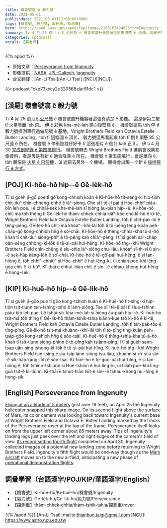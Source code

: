 ```yaml
---
title: 機會號翕 ê 毅力號
date: 2021-05-01
publishdate: 2021-05-01T12:00:00+0800
tags: [機會號, 毅力號, 直升機, 探測車]
hero: https://apod.nasa.gov/apod/fap/image/2105/PIA24625fromIngenuity.jpg
summary: Tī 4 月 25 飛 tī 5 公尺懸 ê 機會號直升機翕著這張真清楚 ê 影像。這是伊第二擺 tī 火星表面 leh 飛。
categories: [podcast]
vocals: [蔡老師]
---
```


{{% apod %}}
- 原始文章：[Perseverance from Ingenuity](https://apod.nasa.gov/apod/ap210501.html)
- 影像提供：[NASA](https://www.nasa.gov/), [JPL-Caltech](https://www.jpl.nasa.gov), [Ingenuity](https://mars.nasa.gov/technology/helicopter/)
- 台文翻譯：[An-Li Tsai][An-Li Tsai] ([NCU][NCU])

{{< podcast "ckp73kxcy2u320868zlar91dc" >}}

## [漢羅] 機會號翕 ê 毅力號
Tī 4 月 25 [飛 tī 5 公尺懸][Flying at an altitude of 5 meters] ê 機會號直升機翕著這張真清楚 ê 影像。
這是伊第二擺 tī 火星表面 leh 飛。
伊 ê 彩色 kha-mé-lah 是向後壁翕 ê。
機會號這馬 to̍h 停 tī 毅力號探測車行過做記號 ê 基地，Wright Brothers Field kah Octavia Estelle Butler Landing，to̍h tī 這幅圖 ê 頂爿。
毅力號這馬看起來 to̍h tī 倒爿頂懸 85 公尺遠 ê 所在。
機會號 ê 停車跤拄仔好卡 tī 這張相片 ê 倒爿 kah 正爿。
伊 tī 4 月 30 [完成創紀錄 ê 第四擺飛行][Its record setting fourth flight]。
機會號轉去 Wright Brothers Field 進前會收集影像資料，看是毋是有新 ê 適合降落 ê 所在。
機會號 ê 第五擺飛行，會是單向 ê，to̍h 親像是 [火星 ê 飛龍機][Mars aircraft]，ùi 遮飛去另外一个機場。
期待會出現一个新 ê [操控飛行 ê 方式][operational demonstration flights]。


## [POJ] Ki-hōe-hō hip--ê Gē-le̍k-hō
Tī sì goe̍h jī-gō͘ poe tī gō͘ kong-chhioh koân ê Ki-hōe-hō ti̍t-seng-ki hip-tio̍h chit-tiuⁿ chin-chheng-chhó ê iáⁿ-siōng.
Che sī i tē-jī pái tī Hóe-chhiⁿ piáu-bīn leh poe.
I ê chhái-sek kha-mé-lah sī hiòng āu-piah hip--ê.
Ki-hōe-hō chit-má to̍h thêng tī Gē-le̍k-hō thàm-chhek-chhia kiâⁿ-kòe chò kì-hō ê  ki-tē, Wright Brothers Field kah Octavia Estelle Butler Landing, to̍h tī chit-pak-tô͘ ê téng-pêng.
Gē-lek-hō chit-má khòaⁿ--khí-lâi to̍h tī tò-pêng téng-koân peh-cha̍p-gō͘ kong-chhioh hn̄g ê só͘-chāi.
Ki-hōe-hō ê thêng-chhia-kha tú-á-hó khah tī chit-tiuⁿ siòng-phìⁿ ê tò-pêng kah chiàⁿ-pêng.
I tī sì goe̍h saⁿ-cha̍p oân-sêng chhòng-kì-lo̍k ê tē-sì-pái hui-hêng.
Ki-hōe-hō tńg--khì Wright Brothers Field chìn-chêng ē siu-chi̍p iáⁿ-siōng chu-liāu, khòaⁿ sī-m̄-sī ū sin--ê sek-ha̍p kàng-lo̍h ê só͘-chāi.
Ki-hōe-hō ê tē-gō͘-pái hui-hêng, ē sī tan-hiòng ê, to̍h chhiⁿ-chhiūⁿ sī Hóe-chhiⁿ ê hui-lêng-ki, ùi chiah poe-khì lēng-gōa chi̍t-ê ki-tiûⁿ.
Kî-thāi ē chhut-hiān chi̍t-ê sin--ê chhau-khòng hui-hêng ê hong-sek.


## [KIP] Ki-huē-hō hip--ê Gē-li̍k-hō
Tī sì gue̍h jī-gōo pue tī gōo kong-tshioh kuân ê Ki-huē-hō ti̍t-sing-ki hip-tio̍h tsit-tiunn tsin-tshing-tshó ê iánn-siōng.
Tse sī i tē-jī pái tī Hué-tshinn piáu-bīn leh pue.
I ê tshái-sik kha-mé-lah sī hiòng āu-piah hip--ê.
Ki-huē-hō tsit-má to̍h thîng tī Gē-li̍k-hō thàm-tshik-tshia kiânn-kuè tsò kì-hō ê ki-tē, Wright Brothers Field kah Octavia Estelle Butler Landing, to̍h tī tsit-pak-tôo ê tíng-pîng.
Gē-lik-hō tsit-má khuànn--khí-lâi to̍h tī tò-pîng tíng-kuân peh-tsa̍p-gōo kong-tshioh hn̄g ê sóo-tsāi.
Ki-huē-hō ê thîng-tshia-kha tú-á-hó khah tī tsit-tiunn siòng-phìnn ê tò-pîng kah tsiànn-pîng.
I tī sì gue̍h sann-tsa̍p uân-sîng tshòng-kì-lo̍k ê tē-sì-pái hui-hîng.
Ki-huē-hō tńg--khì Wright Brothers Field tsìn-tsîng ē siu-tsi̍p iánn-siōng tsu-liāu, khuànn sī-m̄-sī ū sin--ê sik-ha̍p kàng-lo̍h ê sóo-tsāi.
Ki-huē-hō ê tē-gōo-pái hui-hîng, ē sī tan-hiòng ê, to̍h tshinn-tshiūnn sī Hué-tshinn ê hui-lîng-ki, uì tsiah pue-khì līng-guā tsi̍t-ê ki-tiûnn.
Kî-thāi ē tshut-hiān tsi̍t-ê sin--ê tshau-khòng hui-hîng ê hong-sik.


## [English] Perseverance from Ingenuity

[Flying at an altitude of 5 meters][Flying at an altitude of 5 meters] (just over 16 feet), on April 25 the Ingenuity helicopter snapped this sharp image. On its second flight above the surface of Mars, its color camera was looking back toward Ingenuity's current base at Wright Brothers Field and Octavia E. Butler Landing marked by the tracks of the Perseverance rover at the top of the frame. Perseverance itself looks on from the upper left corner about 85 meters away. Tips of Ingenuity's landing legs just peek over the left and right edges of the camera's field of view. [Its record setting fourth flight][Its record setting fourth flight] completed on April 30, Ingenuity collected images of a potential new landing zone before returning to Wright Brothers Field. Ingenuity's fifth flight would be one-way though as the [Mars aircraft][Mars aircraft] moves on to the new airfield, anticipating a new phase of [operational demonstration flights][operational demonstration flights].

## 詞彙學習（台語漢字/POJ/KIP/華語漢字/English）

- 【機會號】Ki-hōe-hō/Ki-huē-hō/機會號/Ingenuity
- 【毅力號】Gē-le̍k-hō/Gē-li̍k-hō/毅力號/Perseverance
- 【探測車】thàm-chhek-chhia/thàm-tshik-tshia/探測車/rover



{{% /apod %}}
[An-Li Tsai]: mailto:thianbun.taigi@gmail.com
[NCU]: https://www.astro.ncu.edu.tw

[copyright]: https://apod.nasa.gov/apod/fap/lib/about_apod.html#srapply

[Flying at an altitude of 5 meters]:https://photojournal.jpl.nasa.gov/catalog/PIA24625
[Its record setting fourth flight]:https://mars.nasa.gov/technology/helicopter/status/297/ingenuity-completes-its-fourth-flight/
[Mars aircraft]:https://en.wikipedia.org/wiki/Ingenuity_(helicopter)#List_of_flights
[operational demonstration flights]:https://www.nasa.gov/press-release/nasa-s-ingenuity-mars-helicopter-to-begin-new-demonstration-phase
